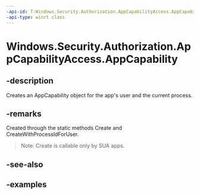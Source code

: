 ```yaml
---
-api-id: T:Windows.Security.Authorization.AppCapabilityAccess.AppCapability
-api-type: winrt class
---
```


<!-- Class syntax.
public class AppCapability 
-->

# Windows.Security.Authorization.AppCapabilityAccess.AppCapability

## -description
Creates an AppCapability object for the app's user and the current process.

## -remarks
Created through the static methods Create and CreateWithProcessIdForUser. 

> Note: Create is callable only by SUA apps.

## -see-also

## -examples

